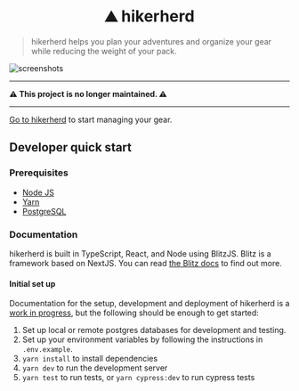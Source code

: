 <h1 align="center">⛰️ hikerherd</h1>

> hikerherd helps you plan your adventures and organize your gear while reducing the weight of your pack.

![screenshots](./public/readme-hero.png)

---

**⚠ This project is no longer maintained. ⚠**

---

[Go to hikerherd](https://www.hikerherd.com) to start managing your gear.

## Developer quick start

### Prerequisites

- [Node JS](https://docs.npmjs.com/downloading-and-installing-node-js-and-npm)
- [Yarn](https://classic.yarnpkg.com/lang/en/docs/install/#mac-stable)
- [PostgreSQL](https://www.postgresql.org/)

### Documentation

hikerherd is built in TypeScript, React, and Node using BlitzJS. Blitz is a framework based on NextJS. You can read [the Blitz docs](https://blitzjs.com/docs) to find out more.

#### Initial set up

Documentation for the setup, development and deployment of hikerherd is a [work in progress](https://github.com/benhoneywill/hikerherd/issues/29), but the following should be enough to get started:

1. Set up local or remote postgres databases for development and testing.
2. Set up your environment variables by following the instructions in `.env.example`.
3. `yarn install` to install dependencies
4. `yarn dev` to run the development server
5. `yarn test` to run tests, or `yarn cypress:dev` to run cypress tests
